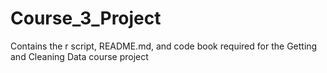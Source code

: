 # Course_3_Project
Contains the r script, README.md, and code book required for the Getting and Cleaning Data course project

